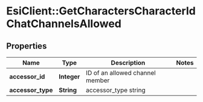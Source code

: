 # EsiClient::GetCharactersCharacterIdChatChannelsAllowed

## Properties
Name | Type | Description | Notes
------------ | ------------- | ------------- | -------------
**accessor_id** | **Integer** | ID of an allowed channel member | 
**accessor_type** | **String** | accessor_type string | 


